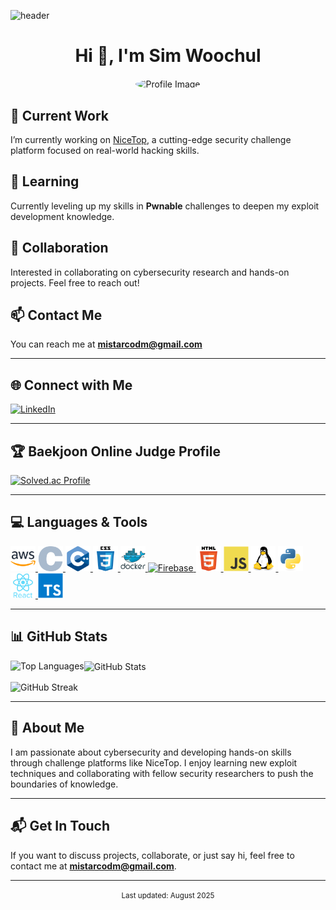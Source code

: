 <!-- Header with animated capsule render -->
![header](https://capsule-render.vercel.app/api?type=wave&color=auto&height=300&section=header&text=Sim+Woochul&fontSize=90)

<h1 align="center">Hi 👋, I'm Sim Woochul</h1>

<p align="center" style="margin-top: 20px;">
  <img src="https://i.ibb.co/G3JdZmmp/image0.jpg" alt="Profile Image" width="150" height="150" style="border-radius: 100%; object-fit: cover;" />
</p>


## 🔭 Current Work
I’m currently working on [NiceTop](https://nicetop.dyhs.kr), a cutting-edge security challenge platform focused on real-world hacking skills.

## 🌱 Learning
Currently leveling up my skills in **Pwnable** challenges to deepen my exploit development knowledge.

## 👯 Collaboration
Interested in collaborating on cybersecurity research and hands-on projects. Feel free to reach out!

## 📫 Contact Me
You can reach me at **mistarcodm@gmail.com**

---

## 🌐 Connect with Me

<a href="https://linkedin.com/in/yourprofile" target="_blank" rel="noopener noreferrer">
  <img src="https://img.shields.io/badge/LinkedIn-0077B5?style=flat-square&logo=linkedin&logoColor=white" alt="LinkedIn" />
</a>

---

## 🏆 Baekjoon Online Judge Profile

[![Solved.ac Profile](http://mazassumnida.wtf/api/v2/generate_badge?boj=edenya)](https://solved.ac/edenya/)

---

## 💻 Languages & Tools

<p>
  <a href="https://aws.amazon.com" target="_blank" rel="noopener noreferrer">
    <img src="https://raw.githubusercontent.com/devicons/devicon/master/icons/amazonwebservices/amazonwebservices-original-wordmark.svg" alt="AWS" width="40" height="40" />
  </a>
  <a href="https://www.cprogramming.com/" target="_blank" rel="noopener noreferrer">
    <img src="https://raw.githubusercontent.com/devicons/devicon/master/icons/c/c-original.svg" alt="C" width="40" height="40" />
  </a>
  <a href="https://www.w3schools.com/cpp/" target="_blank" rel="noopener noreferrer">
    <img src="https://raw.githubusercontent.com/devicons/devicon/master/icons/cplusplus/cplusplus-original.svg" alt="C++" width="40" height="40" />
  </a>
  <a href="https://www.w3schools.com/css/" target="_blank" rel="noopener noreferrer">
    <img src="https://raw.githubusercontent.com/devicons/devicon/master/icons/css3/css3-original-wordmark.svg" alt="CSS3" width="40" height="40" />
  </a>
  <a href="https://www.docker.com/" target="_blank" rel="noopener noreferrer">
    <img src="https://raw.githubusercontent.com/devicons/devicon/master/icons/docker/docker-original-wordmark.svg" alt="Docker" width="40" height="40" />
  </a>
  <a href="https://firebase.google.com/" target="_blank" rel="noopener noreferrer">
    <img src="https://www.vectorlogo.zone/logos/firebase/firebase-icon.svg" alt="Firebase" width="40" height="40" />
  </a>
  <a href="https://www.w3.org/html/" target="_blank" rel="noopener noreferrer">
    <img src="https://raw.githubusercontent.com/devicons/devicon/master/icons/html5/html5-original-wordmark.svg" alt="HTML5" width="40" height="40" />
  </a>
  <a href="https://developer.mozilla.org/en-US/docs/Web/JavaScript" target="_blank" rel="noopener noreferrer">
    <img src="https://raw.githubusercontent.com/devicons/devicon/master/icons/javascript/javascript-original.svg" alt="JavaScript" width="40" height="40" />
  </a>
  <a href="https://www.linux.org/" target="_blank" rel="noopener noreferrer">
    <img src="https://raw.githubusercontent.com/devicons/devicon/master/icons/linux/linux-original.svg" alt="Linux" width="40" height="40" />
  </a>
  <a href="https://www.python.org" target="_blank" rel="noopener noreferrer">
    <img src="https://raw.githubusercontent.com/devicons/devicon/master/icons/python/python-original.svg" alt="Python" width="40" height="40" />
  </a>
  <a href="https://reactjs.org/" target="_blank" rel="noopener noreferrer">
    <img src="https://raw.githubusercontent.com/devicons/devicon/master/icons/react/react-original-wordmark.svg" alt="React" width="40" height="40" />
  </a>
  <a href="https://www.typescriptlang.org/" target="_blank" rel="noopener noreferrer">
    <img src="https://raw.githubusercontent.com/devicons/devicon/master/icons/typescript/typescript-original.svg" alt="TypeScript" width="40" height="40" />
  </a>
</p>

---

## 📊 GitHub Stats

<p>
  <img align="left" src="https://github-readme-stats.vercel.app/api/top-langs?username=nicetop1027&show_icons=true&locale=en&layout=compact" alt="Top Languages" />
</p>

<p>
  <img align="center" src="https://github-readme-stats.vercel.app/api?username=nicetop1027&show_icons=true&locale=en" alt="GitHub Stats" />
</p>

<p>
  <img align="center" src="https://github-readme-streak-stats.herokuapp.com/?user=nicetop1027&" alt="GitHub Streak" />
</p>

---

## 🎯 About Me

I am passionate about cybersecurity and developing hands-on skills through challenge platforms like NiceTop. I enjoy learning new exploit techniques and collaborating with fellow security researchers to push the boundaries of knowledge.

---

## 📬 Get In Touch

If you want to discuss projects, collaborate, or just say hi, feel free to contact me at **mistarcodm@gmail.com**.

---

<p align="center">
  <small>Last updated: August 2025</small>
</p>
